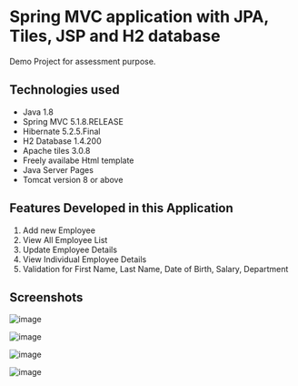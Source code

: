 # Spring MVC application with JPA, Tiles, JSP and H2 database

Demo Project for assessment purpose.

##  Technologies used

* Java 1.8
* Spring MVC 5.1.8.RELEASE
* Hibernate 5.2.5.Final
* H2 Database 1.4.200
* Apache tiles 3.0.8
* Freely availabe Html template
* Java Server Pages
* Tomcat version 8 or above

## Features Developed in this Application

1. Add new Employee
2. View All Employee List
3. Update Employee Details
4. View Individual Employee Details
5. Validation for First Name, Last Name, Date of Birth, Salary, Department

## Screenshots

![image](https://user-images.githubusercontent.com/42187193/173702585-b082fcb9-14b1-4945-82d9-765ea06bc330.png)

![image](https://user-images.githubusercontent.com/42187193/173702668-6ff8e5a8-b555-4581-ae53-9a505b5b5434.png)

![image](https://user-images.githubusercontent.com/42187193/173702720-4f391c49-53b0-4b1f-b115-bb479dde61d1.png)

![image](https://user-images.githubusercontent.com/42187193/173702760-4032ae51-78c5-4253-b674-697fe6a177cc.png)
